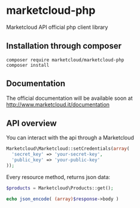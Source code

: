 # marketcloud-php
Marketcloud API official php client library

## Installation through composer
```
composer require marketcloud/marketcloud-php
composer install
```

## Documentation
The official documentation will be available soon at http://www.marketcloud.it/documentation

## API overview
You can interact with the api through a Marketcloud 
```php
Marketcloud\Marketcloud::setCredentials(array(
  'secret_key' => 'your-secret-key',
  'public_key' => 'your-public-key'
));
```
Every resource method, returns json data:
```php
$products = Marketcloud\Products::get();

echo json_encode( (array)$response->body )
```
